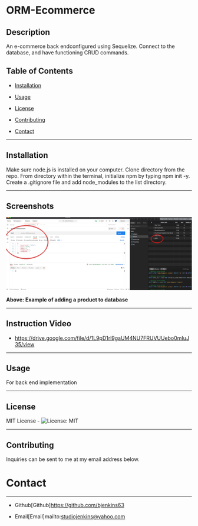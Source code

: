 # ORM-Ecommerce

## Description
An e-commerce back endconfigured using Sequelize. Connect to the database, and have functioning CRUD commands.


## Table of Contents

* [Installation](#installation)

* [Usage](#usage)

* [License](#license)

* [Contributing](#contributing)

* [Contact](#contact)

-----------

## Installation
Make sure node.js is installed on your computer. Clone directory from the repo. From directory within the terminal, initialize npm by typing npm init -y. Create a .gitignore file and add node_modules to the list directory. 

_________

## Screenshots

![](img/Ecommerce.png)

**Above: Example of adding a product to database**  

_________
## Instruction Video

* https://drive.google.com/file/d/1L9pD1rl9gaUM4NU7FRUVUUebo0mIuJ35/view

_________

## Usage
For back end implementation

_________

## License
MIT License - ![License: MIT](https://img.shields.io/badge/License-MIT-yellow.svg)
_________

## Contributing
Inquiries can be sent to me at my email address below.

# Contact
*********

* Github[Github]https://github.com/bjenkins63

* Email[Email]mailto:studiojenkins@yahoo.com